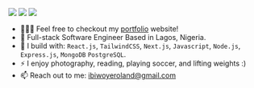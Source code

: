 [<img src="https://img.shields.io/badge/linkedin-%230077B5.svg?&style=for-the-badge&logo=linkedin&logoColor=white" />](https://www.linkedin.com/in/roland-ibiwoye/)
[<img src="https://img.shields.io/badge/github-%2312100E.svg?&style=for-the-badge&logo=github&logoColor=white&color=black" />](https://github.com/rolandaayo)
[<img src="https://img.shields.io/badge/instagram-%2312100E.svg?&style=for-the-badge&logo=instagram&color=405DE6" />](https://instagram.com/rolandaayo)

- 👨🏽‍💻 Feel free to checkout my [portfolio](https://rolandayo.vercel.app/) website!
- 🏢 Full-stack Software Engineer Based in Lagos, Nigeria.
- 🧰 I build with: `React.js`, `TailwindCSS`, `Next.js`, `Javascript`, `Node.js`, `Express.js`, `MongoDB` `PostgreSQL`.
- ⚡ I enjoy photography, reading, playing soccer, and lifting weights :)
- 📫 Reach out to me: ibiwoyeroland@gmail.com
